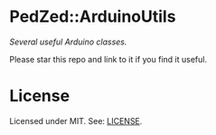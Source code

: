# PedZed::ArduinoUtils

_Several useful Arduino classes._

Please star this repo and link to it if you find it useful.

# License
Licensed under MIT. See: [LICENSE](LICENSE).
